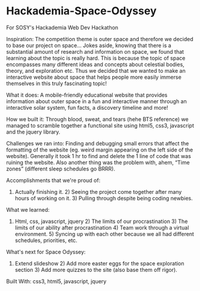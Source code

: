 # Hackademia-Space-Odyssey
For SOSY's Hackademia Web Dev Hackathon 

Inspiration:
The competition theme is outer space and therefore we decided to base our project on space… Jokes aside, knowing that there is a substantial amount of research and information on space, we found that learning about the topic is really hard. This is because the topic of space encompasses many different ideas and concepts about celestial bodies, theory, and exploration etc. Thus we decided that we wanted to make an interactive website about space that helps people more easily immerse themselves in this truly fascinating topic!

What it does:
A mobile-friendly educational website that provides information about outer space in a fun and interactive manner through an interactive solar system, fun facts, a discovery timeline and more!

How we built it:
Through blood, sweat, and tears (hehe BTS reference) we managed to scramble together a functional site using html5, css3, javascript and the jquery library.

Challenges we ran into:
Finding and debugging small errors that affect the formatting of the website (eg. weird margin appearing on the left side of the website). Generally it took 1 hr to find and delete the 1 line of code that was ruining the website. Also another thing was the problem with, ahem, “Time zones” (different sleep schedules go BRRR).

Accomplishments that we're proud of:
1) Actually finishing it. 2) Seeing the project come together after many hours of working on it. 3) Pulling through despite being coding newbies.

What we learned:
1) Html, css, javascript, jquery 2) The limits of our procrastination 3) The limits of our ability after procrastination 4) Team work through a virtual environment. 5) Syncing up with each other because we all had different schedules, priorities, etc.

What's next for Space Odyssey:
1) Extend slideshow 2) Add more easter eggs for the space exploration section 3) Add more quizzes to the site (also base them off rigor).

Built With:
css3, 
 html5,
javascript,
 jquery
